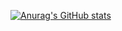 [![Anurag's GitHub stats](https://github-readme-stats.vercel.app/api?username=roulioo&show_icons=true)]()


